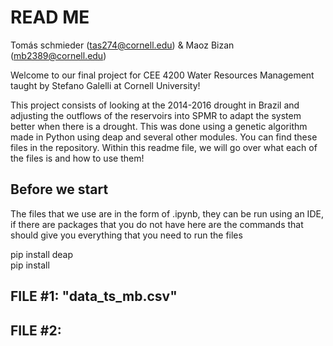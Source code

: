 # READ ME

Tomás schmieder (tas274@cornell.edu) & Maoz Bizan (mb2389@cornell.edu)



Welcome to our final project for CEE 4200 Water Resources Management taught by Stefano Galelli at Cornell University!

This project consists of looking at the 2014-2016 drought in Brazil and adjusting the outflows of the reservoirs into SPMR to adapt the system better when there is a drought. This was done using a genetic algorithm made in Python using deap and several other modules. You can find these files in the repository. Within this readme file, we will go over what each of the files is and how to use them!

## Before we start

The files that we use are in the form of .ipynb, they can be run using an IDE, if there are packages that you do not have here are the commands that should give you everything that you need to run the files

  pip install deap \
  pip install 

## FILE #1: "data_ts_mb.csv"

## FILE #2:
